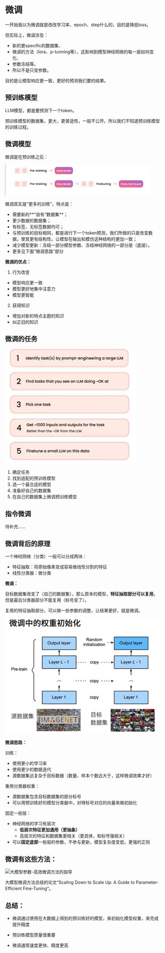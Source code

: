 # 微调

一开始我以为微调就是改改学习率、epoch、step什么的，目的是降低loss。

但实际上，微调涉及：

- 新的更specific的数据集、
- 微调的方法（lora、p-tunning等），这影响到模型神经网络的每一层如何变化、
- 参数冻结等。
- 所以不是只变参数。

目的是让模型响应更一致，更好的预测我们要的结果。



## 预训练模型

LLM模型，都是要预测下一个token。

预训练模型的数据集，更大，更普适性，一般不公开。所以我们不知道预训练模型的训练过程。



## 微调模型

微调是在预训练之后：

![1712023978717](1712023978717.png)

微调其实是“更多的训练”，特点是：

- 需要新的**“自有”数据集**；
- 更少数据的数据集；
- 有标签、无标签数据均可；
- 与预训练的目标相同，都是进行下一个token预测，我们所做的只是改变数据，使其更有结构性，让模型在输出和模仿这种结构时更加一致；
- 减少模型更新：冻结一部分模型参数、冻结神经网络的一部分层（底层）。
- 更多见下面”微调思路“部分



**微调的优点：**

1. 行为改变

- 模型响应更一致
- 模型更好地集中注意力
- 模型更智能

2. 获得知识

- 增加对新的特点主题的知识
- 纠正旧的知识



## 微调的任务

![1712024617380](1712024617380.png)

1. 确定任务
2. 找到适配的预训练模型
3. 选一个最合适的模型
4. 准备好自己的数据集
5. 在自己的数据集上微调预训练模型



## 指令微调

待补充……



## 微调背后的原理

一个神经网络（分类）一般可以分成两块：

- 特征抽取：将原始像素变成容易做线性分割的特征
- 线性分类器：做分类

**微调：**

目标数据集改变了（自己的数据集），那么原本的模型，**特征抽取部分可以复用**，但是最后分类器部分不能复用（标号变了）。

复用的特征抽取部分，可以做一些参数的调整，让结果更好，就是微调。

![1712025502244](1712025502244.png)

**微调思路：**

训练：

 - 使用更小的学习率
 - 使用更少的数据迭代
 - 源数据集远复杂于目标数据（数量、样本个数远大于，这样微调效果才好）

重用分类器权重：

- 源数据集包含目标数据集的部分标号
- 可以用预训练好的模型分类器中，对呀标号对应的向量来做初始化

固定一些层：

- 神经网络的学习有层次
  - **低层次特征更加通用（更抽象）**
  - 高层次的特征和数据集更相关（更具体，和标号强相关）
- 可以**固定底部**一些层的参数，不参与更新，模型复杂度变低，更强的正则



## 微调有这些方法：

![大模型参数-高效微调方法的指导](https://pic1.zhimg.com/70/v2-184d91f7b03d2f2ca15a3e4272693c00_1440w.image?source=172ae18b&biz_tag=Post)

大模型微调方法总结的论文“Scaling Down to Scale Up: A Guide to Parameter-Efficient Fine-Tuning“。



## 总结：

- 微调通过使用在大数据上得到的预训练好的模型，来初始化模型权重，来完成提升精度

- 预训练模型质量很重要

- 微调通常速度更快、精度更高

